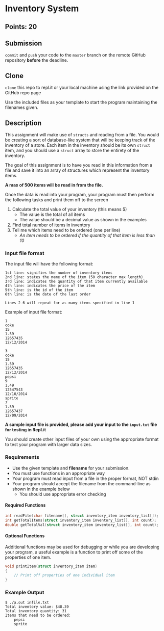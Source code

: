 # Inventory System
## Points: 20

## Submission
`commit` and `push` your code to the `master` branch on the remote GitHub repository **before** the deadline.

## Clone
`clone` this repo to repl.it or your local machine using the link provided on the GitHub repo page

Use the included files as your template to start the program maintaining the filenames given.

## Description
This assignment will make use of `structs` and reading from a file.  You would be creating a sort of database-like system that will be keeping track of the inventory of a store.  Each item in the inventory should be its own `struct` item, and you should use a `struct` array to store the entirety of the inventory.


The goal of this assignment is to have you read in this information from a file and save it into an array of structures which represent the inventory items.

**A max of 500 items will be read in from the file.**

Once the data is read into your program, your program must then perform the following tasks and print them off to the screen

1. Calculate the total value of your inventory (this means $)
	* The value is the total of all items
	* The value should be a decimal value as shown in the examples
2. Find total number of items in inventory
3. Tell me which items need to be ordered (one per line)
	* _An item needs to be ordered if the quantity of that item is less than 10_


### Input file format
The input file will have the following format:
```
1st line: signifies the number of inventory items
2nd line: states the name of the item (50 character max length)
3rd line: indicates the quantity of that item currently available
4th line: indicates the price of the item
5th line: is the id of the item
6th line: is the date of the last order

Lines 2-6 will repeat for as many items specified in line 1
```

Example of input file format:
```
1
coke
15
1.59
12657435
12/12/2014
```


```
3
coke
15
1.59
12657435
12/12/2014
pepsi
9
1.49
12547543
12/10/2014
sprite
7
1.59
12657437
12/09/2014
```

**A sample input file is provided, please add your input to the `input.txt` file for testing in Repl.it**

You should create other input files of your own using the appropriate format to test your program with larger data sizes.


### Requirements
* Use the given template and **filename** for your submission.
* You must use functions in an appropriate way
* Your program must read input from a file in the proper format, NOT stdin
* Your program should accept the filename from the command-line as shown in the example below
	* You should use appropriate error checking


#### Required Functions
```c
int readFile(char filename[], struct inventory_item inventory_list[]);
int getTotalItems(struct inventory_item inventory_list[], int count);
double getTotalVal(struct inventory_item inventory_list[], int count);
```

#### Optional Functions
Additional functions may be used for debugging or while you are developing your program, a useful example is a function to print off some of the properties of one item.
```c
void printItem(struct inventory_item item)
{
	// Print off properties of one individual item
}
```


### Example Output
```
$ ./a.out infile.txt
Total inventory value: $48.39
Total inventory quantity: 31
Items that need to be ordered:
    pepsi
    sprite
```

